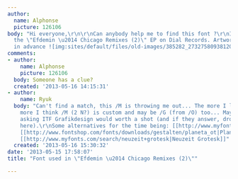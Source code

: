 ```yaml
---
author:
  name: Alphonse
  picture: 126106
body: "Hi everyone,\r\n\r\nCan anybody help me to find this font ?\r\nIt's used in
  the \"Efdemin \u2014 Chicago Remixes (2)\" EP on Dial Records. Artwork by ITF Grafikdesign\r\n\r\nMerci
  in advance ![img:sites/default/files/old-images/385282_273275809381201_203988920_n_4465.jpg]"
comments:
- author:
    name: Alphonse
    picture: 126106
  body: Someone has a clue?
  created: '2013-05-16 14:15:31'
- author:
    name: Ryuk
  body: "Can't find a match, this /M is throwing me out... The more I look at it the
    more I think /M (2 N?) is custom and may be /G (from /O) too... May be directly
    asking ITF Grafikdesign would worth a shot (and if they answer, drop the answer
    here).\r\nSome alternatives for the time being: [[http://www.myfonts.com/fonts/mostardesign/sofia-pro|Sofia]],
    [[http://www.fontshop.com/fonts/downloads/gestalten/planeta_ot|Planeta]], [[http://lineto.com/The%20Fonts/Font%20Categories/Text%20Fonts/Brown|Brown]],
    [[http://www.myfonts.com/search/neuzeit+grotesk|Neuzeit Grotesk]]"
  created: '2013-05-16 15:30:32'
date: '2013-05-15 17:58:07'
title: "Font used in \"Efdemin \u2014 Chicago Remixes (2)\""

---
```

